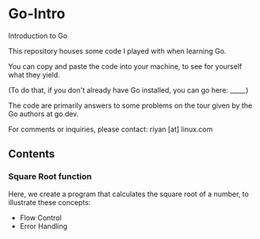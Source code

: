 # Go-Intro
Introduction to Go

This repository houses some code I played with when learning Go.

You can copy and paste the code into your machine,
to see for yourself what they yield.

(To do that, if you don't already have Go installed, you can go here: _____)

The code are primarily answers to some problems on the tour given by the Go authors at go.dev.

For comments or inquiries, please contact:
riyan [at] linux.com
  

## Contents

### Square Root function
Here, we create a program that calculates the square root of a number, to illustrate these concepts:
- Flow Control
- Error Handling

